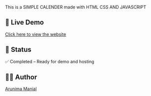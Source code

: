 This is  a SIMPLE CALENDER made with HTML CSS AND JAVASCRIPT


## 🔗 Live Demo
[Click here to view the website]( https://arunima-manilal.github.io/simplecalculator/)


## 📌 Status
✅ Completed – Ready for demo and hosting

## 👩‍💻 Author
[Arunima Manial](https://github.com/Arunima-Manilal)

